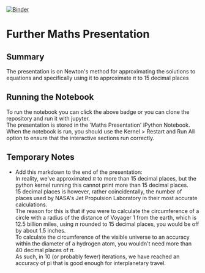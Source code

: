 [![Binder](https://mybinder.org/badge_logo.svg)](https://mybinder.org/v2/gh/IndieAte/further-maths-presentation/master)

# Further Maths Presentation
## Summary
The presentation is on Newton's method for approximating the solutions to equations and specifically using it to approximate $\pi$ to 15 decimal places

## Running the Notebook
To run the notebook you can click the above badge or you can clone the repository and run it with jupyter.  
The presentation is stored in the 'Maths Presentation' iPython Notebook.  
When the notebook is run, you should use the Kernel > Restart and Run All option to ensure that the interactive sections run correctly.  

## Temporary Notes
- Add this markdown to the end of the presentation:  
In reality, we've approximated $\pi$ to more than $15$ decimal places, but the python kernel running this cannot print more than $15$ decimal places.  
$15$ decimal places is however, rather coincidentally, the number of places used by NASA's Jet Propulsion Laboratory in their most accurate calculations.  
The reason for this is that if you were to calculate the circumference of a circle with a radius of the distance of Voyager $1$ from the earth, which is $12.5$ billion miles, using $\pi$ rounded to $15$ decimal places, you would be off by about $1.5$ inches.  
To calculate the circumference of the visible universe to an accuracy within the diameter of a hydrogen atom, you wouldn't need more than 40 decimal places of $\pi$.  
As such, in $10$ (or probably fewer) iterations, we have reached an accuracy of pi that is good enough for interplanetary travel.  
